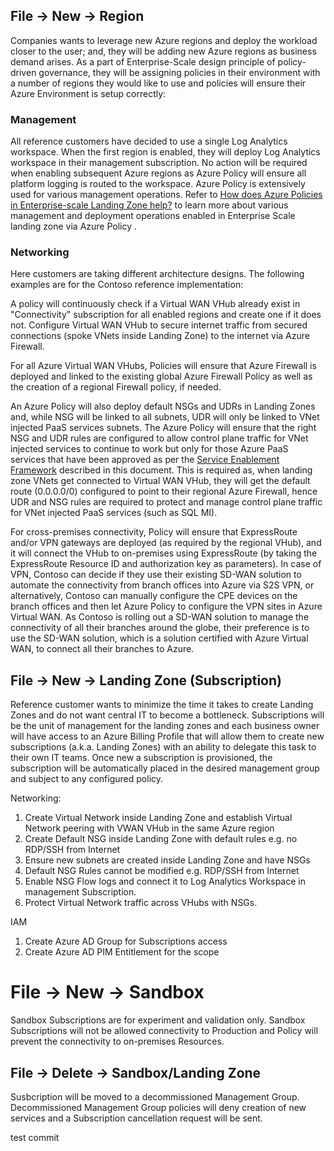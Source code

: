 
## File -> New -> Region

Companies wants to leverage new Azure regions and deploy the workload closer to the user; and, they will be adding new Azure regions as business demand arises. As a part of Enterprise-Scale design principle of policy-driven governance, they will be assigning policies in their environment with a number of regions they would like to use and policies will ensure their Azure Environment is setup correctly:

### Management

All reference customers have decided to use a single Log Analytics workspace. When the first region is enabled, they will deploy Log Analytics workspace in their management subscription. No action will be required when enabling subsequent Azure regions as Azure Policy will ensure all platform logging is routed to the workspace. Azure Policy is extensively used for various management operations. Refer to [How does Azure Policies in Enterprise-scale Landing Zone help?](./azpol.md) to learn more about various management and deployment operations enabled in Enterprise Scale landing zone via Azure Policy .

### Networking

Here customers are taking different architecture designs. The following examples are for the Contoso reference implementation:

A policy will continuously check if a Virtual WAN VHub already exist in "Connectivity" subscription for all enabled regions and create one if it does not. Configure Virtual WAN VHub to secure internet traffic from secured connections (spoke VNets inside Landing Zone) to the internet via Azure Firewall.

For all Azure Virtual WAN VHubs, Policies will ensure that Azure Firewall is deployed and linked to the existing global Azure Firewall Policy as well as the creation of a regional Firewall policy, if needed.


An Azure Policy will also deploy default NSGs and UDRs in Landing Zones and, while NSG will be linked to all subnets, UDR will only be linked to VNet injected PaaS services subnets. The Azure Policy will ensure that the right NSG and UDR rules are configured to allow control plane traffic for VNet injected services to continue to work but only for those Azure PaaS services that have been approved as per the [Service Enablement Framework](https://docs.microsoft.com/en-us/azure/cloud-adoption-framework/ready/enterprise-scale/security-governance-and-compliance#whitelist-the-service-framework) described in this document. This is required as, when landing zone VNets get connected to Virtual WAN VHub, they will get the default route (0.0.0.0/0) configured to point to their regional Azure Firewall, hence UDR and NSG rules are required to protect and manage control plane traffic for VNet injected PaaS services (such as SQL MI).

For cross-premises connectivity, Policy will ensure that ExpressRoute and/or VPN gateways are deployed (as required by the regional VHub), and it will connect the VHub to on-premises using ExpressRoute (by taking the ExpressRoute Resource ID and authorization key as parameters). In case of VPN, Contoso can decide if they use their existing SD-WAN solution to automate the connectivity from branch offices into Azure via S2S VPN, or alternatively, Contoso can manually configure the CPE devices on the branch offices and then let Azure Policy to configure the VPN sites in Azure Virtual WAN. As Contoso is rolling out a SD-WAN solution to manage the connectivity of all their branches around the globe, their preference is to use the SD-WAN solution, which is a solution certified with Azure Virtual WAN, to connect all their branches to Azure.

## File -> New -> Landing Zone (Subscription)

Reference customer wants to minimize the time it takes to create Landing Zones and do not want central IT to become a bottleneck. Subscriptions will be the unit of management for the landing zones and each business owner will have access to an Azure Billing Profile that will allow them to create new subscriptions (a.k.a. Landing Zones) with an ability to delegate this task to their own IT teams.
Once new a subscription is provisioned, the subscription will be automatically placed in the desired management group and subject to any configured policy.

Networking:

1) Create Virtual Network inside Landing Zone and establish Virtual Network peering with VWAN VHub in the same Azure region
2) Create Default NSG inside Landing Zone with default rules e.g. no RDP/SSH from Internet
3) Ensure new subnets are created inside Landing Zone and have NSGs
4) Default NSG Rules cannot be modified e.g. RDP/SSH from Internet
5) Enable NSG Flow logs and connect it to Log Analytics Workspace in management Subscription.
6) Protect Virtual Network traffic across VHubs with NSGs.

IAM

1) Create Azure AD Group for Subscriptions access
2) Create Azure AD PIM Entitlement for the scope

# File -> New -> Sandbox

Sandbox Subscriptions are for experiment and validation only. Sandbox Subscriptions will not be allowed connectivity to Production and Policy will prevent the connectivity to on-premises Resources.

## File -> Delete -> Sandbox/Landing Zone

Susbcription will be moved to a decommissioned Management Group. Decommissioned Management Group policies will deny creation of new services and a Subscription cancellation request will be sent.

test commit
